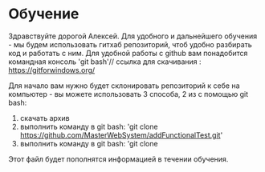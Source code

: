 # Обучение

Здравствуйте дорогой Алексей.
Для удобного и дальнейшего обучения - мы будем использовать гитхаб репозиторий, чтоб удобно разбирать код и работать с ним.
Для удобной работы с github вам понадобится командная консоль 'git bash'// ссылка для скачивания : https://gitforwindows.org/

Для начало вам нужно будет склонировать репозиторий к себе на компьютер - вы можете использовать 3 способа, 2 из с помощью git bash:
 1. скачать архив
 2. выполнить команду в git bash: 'git clone https://github.com/MasterWebSystem/addFunctionalTest.git'
 3. выполнить команду в git bash: 'git clone <url>
  
Этот файл будет пополнятся информацией в течении обучения.
 


